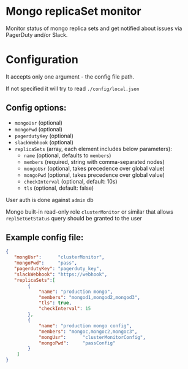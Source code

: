 # Mongo replicaSet monitor #

Monitor status of mongo replica sets and get notified about issues via PagerDuty and/or Slack.


# Configuration #
It accepts only one argument - the config file path.

If not specified it will try to read `./config/local.json`


## Config options:
 - `mongoUsr` (optional)
 - `mongoPwd` (optional)
 - `pagerdutyKey` (optional)
 - `slackWebhook`  (optional)
 - `replicaSets` (array, each element includes below parameters): 
     - `name` (optional, defaults to `members`)
     - `members` (required, string with comma-separated nodes)
     - `mongoUsr` (optional, takes precedence over global value)
     - `mongoPwd` (optional, takes precedence over global value)
     - `checkInterval` (optional, default: 10s)
     - `tls` (optional, default: false)

User auth is done against `admin` db

Mongo built-in read-only role `clusterMonitor` or similar that allows `replSetGetStatus` query should be granted to the user

## Example config file:

```json
{   
   "mongUsr":      "clusterMonitor",
   "mongoPwd":     "pass",
   "pagerdutyKey": "pagerduty_key",
   "slackWebhook": "https://webhook",
   "replicaSets":[
        {
            "name": "production mongo",
            "members": "mongod1,mongod2,mongod3",
            "tls": true,
            "checkInterval": 15
        },
        {
            "name": "production mongo config",
            "members": "mongoc,mongoc2,mongoc3",
            "mongUsr":      "clusterMonitorConfig",
            "mongoPwd":     "passConfig"
        }
    ]
}
```
